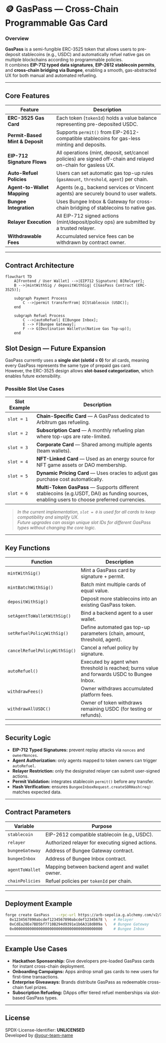 # 🪙 GasPass — Cross-Chain Programmable Gas Card

### Overview
**GasPass** is a semi-fungible ERC-3525 token that allows users to pre-deposit stablecoins (e.g., USDC) and automatically refuel native gas on multiple blockchains according to programmable policies.  
It combines **EIP-712 typed data signatures**, **EIP-2612 stablecoin permits**, and **cross-chain bridging via Bungee**, enabling a smooth, gas-abstracted UX for both manual and automated refueling.

---

## Core Features

| Feature | Description |
|----------|-------------|
| **ERC-3525 Gas Card** | Each token (`tokenId`) holds a value balance representing pre-deposited USDC. |
| **Permit-Based Mint & Deposit** | Supports `permit()` from EIP-2612-compatible stablecoins for gas-less minting and deposits. |
| **EIP-712 Signature Flows** | All operations (mint, deposit, set/cancel policies) are signed off-chain and relayed on-chain for gasless UX. |
| **Auto-Refuel Policies** | Users can set automatic gas top-up rules (`gasAmount`, `threshold`, `agent`) per chain. |
| **Agent-to-Wallet Mapping** | Agents (e.g., backend services or Vincent agents) are securely bound to user wallets. |
| **Bungee Integration** | Uses Bungee Inbox & Gateway for cross-chain bridging of stablecoins to native gas. |
| **Relayer Execution** | All EIP-712 signed actions (mint/deposit/policy ops) are submitted by a trusted relayer. |
| **Withdrawable Fees** | Accumulated service fees can be withdrawn by contract owner. |

---

## Contract Architecture

```mermaid
flowchart TD
    A[Frontend / User Wallet] -->|EIP712 Signature| B[Relayer];
    B -->|mintWithSig / depositWithSig| C[GasPass Contract (ERC-3525)];

    subgraph Payment Process
        C -->|permit transferFrom| D[Stablecoin (USDC)];
    end

    subgraph Refuel Process
        C -->|autoRefuel| E[Bungee Inbox];
        E --> F[Bungee Gateway];
        F --> G[Destination Wallet\n(Native Gas Top-up)];
    end
```

## Slot Design — Future Expansion

GasPass currently uses a **single slot (slotId = 0)** for all cards, meaning every GasPass represents the same type of prepaid gas card.  
However, the ERC-3525 design allows **slot-based categorization**, which enables future extensibility.

### Possible Slot Use Cases
| Slot Example | Description |
|---------------|-------------|
| `slot = 1` | **Chain-Specific Card** — A GasPass dedicated to Arbitrum gas refueling. |
| `slot = 2` | **Subscription Card** — A monthly refueling plan where top-ups are rate-limited. |
| `slot = 3` | **Corporate Card** — Shared among multiple agents (team wallets). |
| `slot = 4` | **NFT-Linked Card** — Used as an energy source for NFT game assets or DAO membership. |
| `slot = 5` | **Dynamic Pricing Card** — Uses oracles to adjust gas purchase cost automatically. |
| `slot = 6` | **Multi-Token GasPass** — Supports different stablecoins (e.g.USDT, DAI) as funding sources, enabling users to choose preferred currencies.
> *In the current implementation, `slot = 0` is used for all cards to keep compatibility and simplify UX.  
> Future upgrades can assign unique slot IDs for different GasPass types without changing the core logic.*

---

## Key Functions

| Function | Description |
|-----------|-------------|
| `mintWithSig()` | Mint a GasPass card by signature + permit. |
| `mintBatchWithSig()` | Batch mint multiple cards of equal value. |
| `depositWithSig()` | Deposit more stablecoins into an existing GasPass token. |
| `setAgentToWalletWithSig()` | Bind a backend agent to a user wallet. |
| `setRefuelPolicyWithSig()` | Define automated gas top-up parameters (chain, amount, threshold, agent). |
| `cancelRefuelPolicyWithSig()` | Cancel a refuel policy by signature. |
| `autoRefuel()` | Executed by agent when threshold is reached; burns value and forwards USDC to Bungee Inbox. |
| `withdrawFees()` | Owner withdraws accumulated platform fees. |
| `withdrawAllUSDC()` | Owner of token withdraws remaining USDC (for testing or refunds). |

---

## Security Logic

- **EIP-712 Typed Signatures:** prevent replay attacks via `nonces` and `ownerNonces`.  
- **Agent Authorization:** only agents mapped to token owners can trigger `autoRefuel`.  
- **Relayer Restriction:** only the designated relayer can submit user-signed actions.  
- **Permit Validation:** integrates stablecoin `permit()` before any transfer.  
- **Hash Verification:** ensures `BungeeInboxRequest.createSORHash(req)` matches expected data.  

---

## Contract Parameters

| Variable | Purpose |
|-----------|----------|
| `stablecoin` | EIP-2612 compatible stablecoin (e.g., USDC). |
| `relayer` | Authorized relayer for executing signed actions. |
| `bungeeGateway` | Address of Bungee Gateway contract. |
| `bungeeInbox` | Address of Bungee Inbox contract. |
| `agentToWallet` | Mapping between backend agent and wallet owner. |
| `chainPolicies` | Refuel policies per `tokenId` per chain. |

---

## Deployment Example

```bash
forge create GasPass   --rpc-url https://arb-sepolia.g.alchemy.com/v2/XXX   --private-key $PRIVATE_KEY   --constructor-args   0xaf88d065e77c8cC2239327C5EDb3A432268e5831 \   # USDC
  0x1234567890abcdef1234567890abcdef12345678 \   # Relayer
  0xCdEa28Ee7BD5bf7710B294d9391e1b6A318d809a \   # Bungee Gateway
  0x0000000000000000000000000000000000000000     # Bungee Inbox
```

---

## Example Use Cases
- **Hackathon Sponsorship:** Give developers pre-loaded GasPass cards for instant cross-chain deployment.  
- **Onboarding Campaigns:** Apps airdrop small gas cards to new users for first-time transactions.  
- **Enterprise Giveaways:** Brands distribute GasPass as redeemable cross-chain fuel prizes.  
- **Subscription Refueling:** DApps offer tiered refuel memberships via slot-based GasPass types.  

---

## License
SPDX-License-Identifier: **UNLICENSED**  
Developed by [@your-team-name](https://github.com/your-handle)
